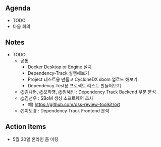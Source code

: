 ## Agenda
- TODO
- 다음 회의

## Notes
- TODO
  - 공통
    - Docker Desktop or Engine 설치
    - Dependency-Track 실행해보기
    - Project 테스트용 만들고 CycloneDX sbom 업로드 해보기
    - Dependency Test용 프로젝트 리스트 만들어보기
  - @김나현, @오하영, @임혜빈 : Dependency Track Backend 부분 분석
  - @김선우 : SBoM 생성 소프트웨어 조사
    - 예) https://github.com/oss-review-toolkit/ort
  - @이도경 : Dependency Track Frontend 분석

## Action Items
- 5월 30일 온라인 줌 미팅
